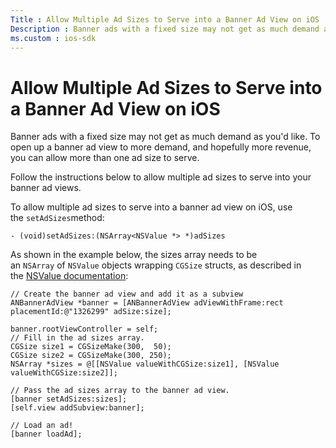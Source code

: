 ```yaml
---
Title : Allow Multiple Ad Sizes to Serve into a Banner Ad View on iOS
Description : Banner ads with a fixed size may not get as much demand as you'd like.
ms.custom : ios-sdk
---
```



# Allow Multiple Ad Sizes to Serve into a Banner Ad View on iOS



Banner ads with a fixed size may not get as much demand as you'd like.
To open up a banner ad view to more demand, and hopefully more revenue,
you can allow more than one ad size to serve.

Follow the instructions below to allow multiple ad sizes to serve into
your banner ad views.



To allow multiple ad sizes to serve into a banner ad view on iOS, use
the `setAdSizes`method:

``` pre
- (void)setAdSizes:(NSArray<NSValue *> *)adSizes
```





As shown in the example below, the sizes array needs to be
an `NSArray` of `NSValue` objects wrapping `CGSize` structs, as
described in the <a
href="https://developer.apple.com/documentation/foundation/nsvalue/1624511-valuewithcgsize"
class="xref" target="_blank">NSValue documentation</a>:

``` pre
// Create the banner ad view and add it as a subview
ANBannerAdView *banner = [ANBannerAdView adViewWithFrame:rect placementId:@"1326299" adSize:size];

banner.rootViewController = self;
// Fill in the ad sizes array.
CGSize size1 = CGSizeMake(300,  50);
CGSize size2 = CGSizeMake(300, 250);
NSArray *sizes = @[[NSValue valueWithCGSize:size1], [NSValue valueWithCGSize:size2]];

// Pass the ad sizes array to the banner ad view.
[banner setAdSizes:sizes];
[self.view addSubview:banner];

// Load an ad!
[banner loadAd];
```







